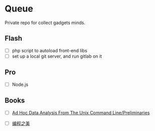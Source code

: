 # Queue
Private repo for collect gadgets minds.

## Flash
- [ ] php script to autoload front-end libs
- [ ] set up a local git server, and run gitlab on it

## Pro
- [ ] Node.js

## Books
- [ ] [Ad Hoc Data Analysis From The Unix Command Line/Preliminaries](https://en.wikibooks.org/wiki/Ad_Hoc_Data_Analysis_From_The_Unix_Command_Line)
- [ ] [编程之美](https://book.douban.com/subject/3004255/)

